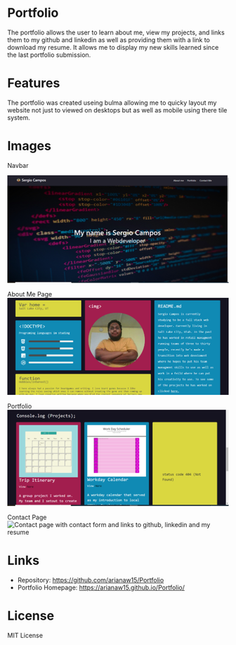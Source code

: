 # Portfolio

The portfolio allows the user to learn about me, view my projects, and links them to my github and linkedin as well as providing them with a link to download my resume. It allows me to display my new skills learned since the last portfolio submission. 

# Features

The portfolio was created useing bulma allowing me to quicky layout my website not just to viewed on desktops but as well as mobile using there tile system.

# Images

Navbar

![Navbar and the landing page](https://github.com/Surge3216/serg-2nd-portfolio/blob/master/assets/nav.png)

About Me Page
![About Me page with introduction and professional photo](https://github.com/Surge3216/serg-2nd-portfolio/blob/master/assets/aboutme.PNG)


Portfolio
![Portfolio section with images and links](https://github.com/Surge3216/serg-2nd-portfolio/blob/master/assets/Projects.PNG)

Contact Page
![Contact page with contact form and links to github, linkedin and my resume](https://github.com/Surge3216/serg-2nd-portfolio/blob/master/assets/.PNG)

# Links

- Repository: https://github.com/arianaw15/Portfolio
- Portfolio Homepage: https://arianaw15.github.io/Portfolio/

# License

MIT License
